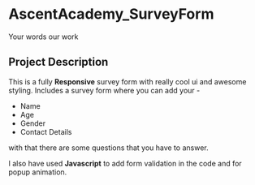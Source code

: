 # AscentAcademy_SurveyForm

Your words our work

## Project Description

This is a fully **Responsive** survey form with really cool ui and awesome styling.
Includes a survey form where you can add your - 
* Name
* Age
* Gender
* Contact Details

with that there are some questions that you have to answer.

I also have used **Javascript** to add form validation in the code and for popup animation.
